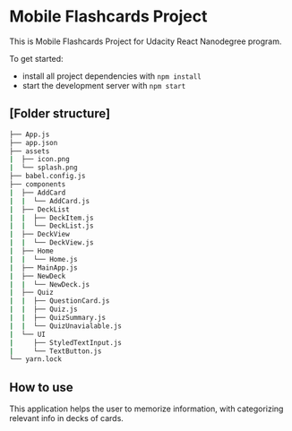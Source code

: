 # Mobile Flashcards Project
This is Mobile Flashcards Project for Udacity React Nanodegree program.  

To get started:

* install all project dependencies with `npm install`
* start the development server with `npm start`

## [Folder structure]
```bash
├── App.js
├── app.json
├── assets
|  ├── icon.png
|  └── splash.png
├── babel.config.js
├── components
|  ├── AddCard
|  |  └── AddCard.js
|  ├── DeckList
|  |  ├── DeckItem.js
|  |  └── DeckList.js
|  ├── DeckView
|  |  └── DeckView.js
|  ├── Home
|  |  └── Home.js
|  ├── MainApp.js
|  ├── NewDeck
|  |  └── NewDeck.js
|  ├── Quiz
|  |  ├── QuestionCard.js
|  |  ├── Quiz.js
|  |  ├── QuizSummary.js
|  |  └── QuizUnavialable.js
|  └── UI
|     ├── StyledTextInput.js
|     └── TextButton.js
└── yarn.lock
```

## How to use
This application helps the user to memorize information, with categorizing relevant info in decks of cards.

